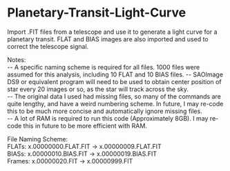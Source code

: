 # Planetary-Transit-Light-Curve
Import .FIT files from a telescope and use it to generate a light curve for a planetary transit. FLAT and BIAS images are also imported and used to correct the telescope signal.

Notes:\
-- A specific naming scheme is required for all files. 1000 files were assumed for this analysis, including 10 FLAT and 10 BIAS files.
-- SAOImage DS9 or equivalent program will need to be used to obtain center position of star every 20 images or so, as the star will track across the sky.\
-- The original data I used had missing files, so many of the commands are quite lengthy, and have a weird numbering scheme. In future, I may re-code this to be much more concise and automatically ignore missing files.\
-- A lot of RAM is required to run this code (Approximately 8GB). I may re-code this in future to be more efficient with RAM.

File Naming Scheme:\
  FLATs: x.00000000.FLAT.FIT -> x.00000009.FLAT.FIT\
  BIASs: x.00000010.BIAS.FIT -> x.00000019.BIAS.FIT\
  Frames: x.00000020.FIT -> x.00000999.FIT
